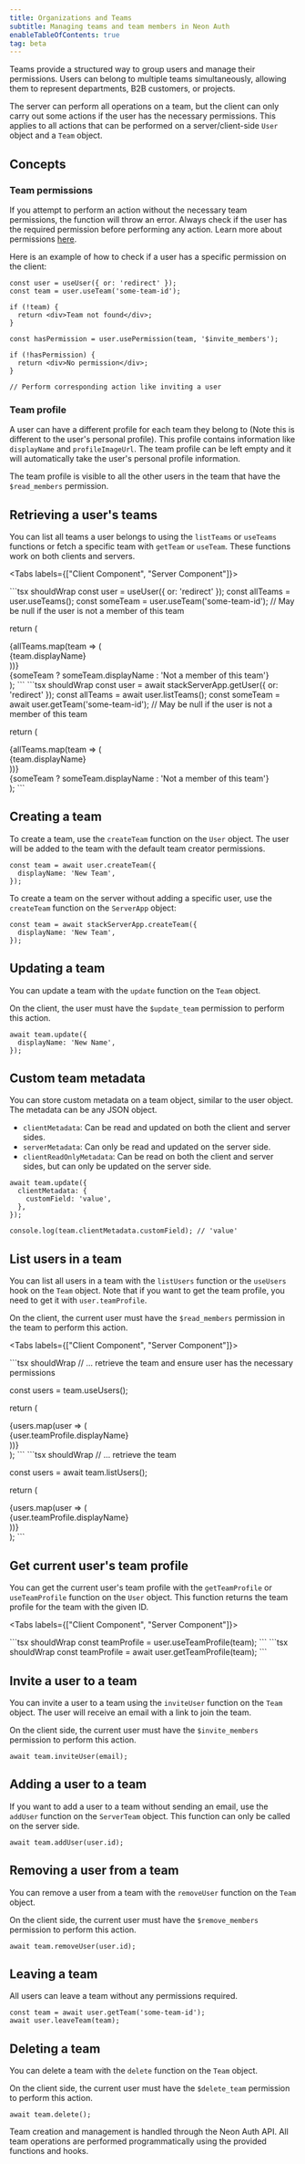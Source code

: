 ```yaml
---
title: Organizations and Teams
subtitle: Managing teams and team members in Neon Auth
enableTableOfContents: true
tag: beta
---
```


Teams provide a structured way to group users and manage their permissions. Users can belong to multiple teams simultaneously, allowing them to represent departments, B2B customers, or projects.

The server can perform all operations on a team, but the client can only carry out some actions if the user has the necessary permissions. This applies to all actions that can be performed on a server/client-side `User` object and a `Team` object.

## Concepts

### Team permissions

If you attempt to perform an action without the necessary team permissions, the function will throw an error. Always check if the user has the required permission before performing any action. Learn more about permissions [here](/concepts/permissions).

Here is an example of how to check if a user has a specific permission on the client:

```tsx shouldWrap
const user = useUser({ or: 'redirect' });
const team = user.useTeam('some-team-id');

if (!team) {
  return <div>Team not found</div>;
}

const hasPermission = user.usePermission(team, '$invite_members');

if (!hasPermission) {
  return <div>No permission</div>;
}

// Perform corresponding action like inviting a user
```

### Team profile

A user can have a different profile for each team they belong to (Note this is different to the user's personal profile). This profile contains information like `displayName` and `profileImageUrl`. The team profile can be left empty and it will automatically take the user's personal profile information.

The team profile is visible to all the other users in the team that have the `$read_members` permission.

## Retrieving a user's teams

You can list all teams a user belongs to using the `listTeams` or `useTeams` functions or fetch a specific team with `getTeam` or `useTeam`. These functions work on both clients and servers.

<Tabs labels={["Client Component", "Server Component"]}>

<TabItem>
```tsx shouldWrap
const user = useUser({ or: 'redirect' });
const allTeams = user.useTeams();
const someTeam = user.useTeam('some-team-id'); // May be null if the user is not a member of this team

return (

  <div>
    {allTeams.map(team => (
      <div key={team.id}>{team.displayName}</div>
    ))}
  </div>
  <div>
    {someTeam ? someTeam.displayName : 'Not a member of this team'}
  </div>
);
```
</TabItem>

<TabItem>
```tsx shouldWrap
const user = await stackServerApp.getUser({ or: 'redirect' });
const allTeams = await user.listTeams();
const someTeam = await user.getTeam('some-team-id'); // May be null if the user is not a member of this team

return (

  <div>
    {allTeams.map(team => (
      <div key={team.id}>{team.displayName}</div>
    ))}
  </div>
  <div>
    {someTeam ? someTeam.displayName : 'Not a member of this team'}
  </div>
);
```
</TabItem>

</Tabs>

## Creating a team

To create a team, use the `createTeam` function on the `User` object. The user will be added to the team with the default team creator permissions.

```tsx shouldWrap
const team = await user.createTeam({
  displayName: 'New Team',
});
```

To create a team on the server without adding a specific user, use the `createTeam` function on the `ServerApp` object:

```tsx shouldWrap
const team = await stackServerApp.createTeam({
  displayName: 'New Team',
});
```

## Updating a team

You can update a team with the `update` function on the `Team` object.

On the client, the user must have the `$update_team` permission to perform this action.

```tsx shouldWrap
await team.update({
  displayName: 'New Name',
});
```

## Custom team metadata

You can store custom metadata on a team object, similar to the user object. The metadata can be any JSON object.

- `clientMetadata`: Can be read and updated on both the client and server sides.
- `serverMetadata`: Can only be read and updated on the server side.
- `clientReadOnlyMetadata`: Can be read on both the client and server sides, but can only be updated on the server side.

```tsx shouldWrap
await team.update({
  clientMetadata: {
    customField: 'value',
  },
});

console.log(team.clientMetadata.customField); // 'value'
```

## List users in a team

You can list all users in a team with the `listUsers` function or the `useUsers` hook on the `Team` object. Note that if you want to get the team profile, you need to get it with `user.teamProfile`.

On the client, the current user must have the `$read_members` permission in the team to perform this action.

<Tabs labels={["Client Component", "Server Component"]}>

<TabItem>
```tsx shouldWrap
// ... retrieve the team and ensure user has the necessary permissions

const users = team.useUsers();

return (

  <div>
    {users.map(user => (
      <div key={user.id}>{user.teamProfile.displayName}</div>
    ))}
  </div>
);
```
</TabItem>

<TabItem>
```tsx shouldWrap
// ... retrieve the team

const users = await team.listUsers();

return (

  <div>
    {users.map(user => (
      <div key={user.id}>{user.teamProfile.displayName}</div>
    ))}
  </div>
);
```
</TabItem>

</Tabs>

## Get current user's team profile

You can get the current user's team profile with the `getTeamProfile` or `useTeamProfile` function on the `User` object. This function returns the team profile for the team with the given ID.

<Tabs labels={["Client Component", "Server Component"]}>

<TabItem>
```tsx shouldWrap
const teamProfile = user.useTeamProfile(team);
```
</TabItem>

<TabItem>
```tsx shouldWrap
const teamProfile = await user.getTeamProfile(team);
```
</TabItem>

</Tabs>

## Invite a user to a team

You can invite a user to a team using the `inviteUser` function on the `Team` object. The user will receive an email with a link to join the team.

On the client side, the current user must have the `$invite_members` permission to perform this action.

```tsx shouldWrap
await team.inviteUser(email);
```

## Adding a user to a team

If you want to add a user to a team without sending an email, use the `addUser` function on the `ServerTeam` object. This function can only be called on the server side.

```tsx shouldWrap
await team.addUser(user.id);
```

## Removing a user from a team

You can remove a user from a team with the `removeUser` function on the `Team` object.

On the client side, the current user must have the `$remove_members` permission to perform this action.

```tsx shouldWrap
await team.removeUser(user.id);
```

## Leaving a team

All users can leave a team without any permissions required.

```tsx shouldWrap
const team = await user.getTeam('some-team-id');
await user.leaveTeam(team);
```

## Deleting a team

You can delete a team with the `delete` function on the `Team` object.

On the client side, the current user must have the `$delete_team` permission to perform this action.

```tsx shouldWrap
await team.delete();
```

<Admonition type="note">
  Team creation and management is handled through the Neon Auth API. All team operations are performed programmatically using the provided functions and hooks.
</Admonition>
